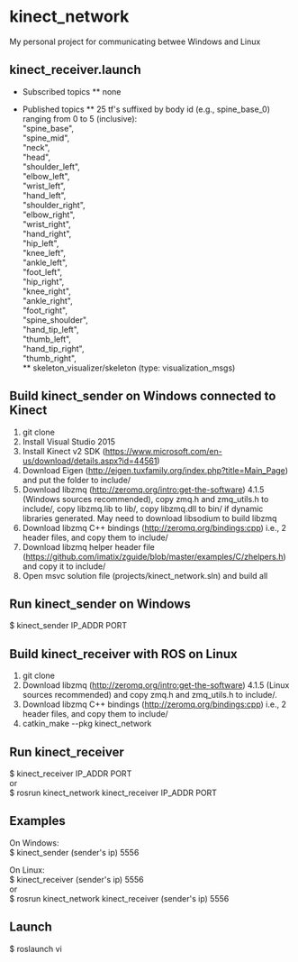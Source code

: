 # kinect_network
My personal project for communicating betwee Windows and Linux

## kinect_receiver.launch

* Subscribed topics
** none

* Published topics
** 25 tf's suffixed by body id (e.g., spine_base_0) ranging from 0 to 5 (inclusive):  
    "spine_base",  
    "spine_mid",  
    "neck",  
    "head",  
    "shoulder_left",  
    "elbow_left",  
    "wrist_left",  
    "hand_left",  
    "shoulder_right",  
    "elbow_right",  
    "wrist_right",  
    "hand_right",  
    "hip_left",  
    "knee_left",  
    "ankle_left",  
    "foot_left",  
    "hip_right",  
    "knee_right",  
    "ankle_right",  
    "foot_right",  
    "spine_shoulder",  
    "hand_tip_left",  
    "thumb_left",  
    "hand_tip_right",  
    "thumb_right",  
** skeleton_visualizer/skeleton (type: visualization_msgs)


## Build kinect_sender on Windows connected to Kinect

1. git clone
2. Install Visual Studio 2015
3. Install Kinect v2 SDK (https://www.microsoft.com/en-us/download/details.aspx?id=44561)
4. Download Eigen (http://eigen.tuxfamily.org/index.php?title=Main_Page) and put the folder to include/
5. Download libzmq (http://zeromq.org/intro:get-the-software) 4.1.5 (Windows sources recommended), copy zmq.h and zmq_utils.h to include/, copy libzmq.lib to lib/, copy libzmq.dll to bin/ if dynamic libraries generated. May need to download libsodium to build libzmq
6. Download libzmq C++ bindings (http://zeromq.org/bindings:cpp) i.e., 2 header files, and copy them to include/
7. Download libzmq helper header file (https://github.com/imatix/zguide/blob/master/examples/C/zhelpers.h) and copy it to include/
8. Open msvc solution file (projects/kinect_network.sln) and build all

## Run kinect_sender on Windows

$ kinect_sender IP_ADDR PORT

## Build kinect_receiver with ROS on Linux

1. git clone
2. Download libzmq (http://zeromq.org/intro:get-the-software) 4.1.5 (Linux sources recommended) and copy zmq.h and zmq_utils.h to include/.
3. Download libzmq C++ bindings (http://zeromq.org/bindings:cpp) i.e., 2 header files, and copy them to include/
4. catkin_make --pkg kinect_network

## Run kinect_receiver

$ kinect_receiver IP_ADDR PORT  
or  
$ rosrun kinect_network kinect_receiver IP_ADDR PORT

## Examples

On Windows:  
$ kinect_sender (sender's ip) 5556

On Linux:  
$ kinect_receiver (sender's ip) 5556  
or  
$ rosrun kinect_network kinect_receiver (sender's ip) 5556

## Launch

$ roslaunch vi
